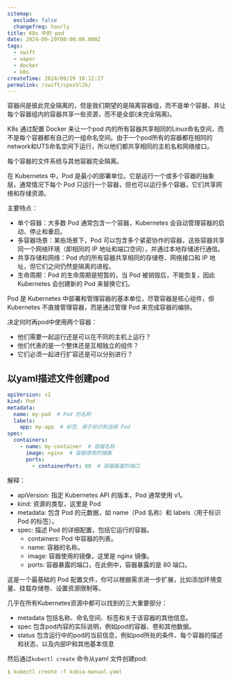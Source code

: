 ```yaml
---
sitemap:
  exclude: false
  changefreq: hourly
title: K8s 中的 pod
date: 2024-09-29T00:00:00.000Z
tags:
  - swift
  - vapor
  - docker
  - k8s
createTime: 2024/09/29 10:12:27
permalink: /swift/cpxx5l2b/
---
```



容器间是彼此完全隔离的，但是我们期望的是隔离容器组，而不是单个容器，并让每个容器组内的容器共享一些资源，而不是全部(未完全隔离)。

K8s 通过配置 Docker 来让一个pod 内的所有容器共享相同的Linux命名空间，而不是每个容器都有自己的一组命名空间。由于一个pod所有的容器都在相同的network和UTS命名空间下运行，所以他们都共享相同的主机名和网络接口。

每个容器的文件系统与其他容器完全隔离。

在 Kubernetes 中，Pod 是最小的部署单位。它是运行一个或多个容器的抽象层，通常情况下每个 Pod 只运行一个容器，但也可以运行多个容器，它们共享网络和存储资源。


主要特点：

- 单个容器：大多数 Pod 通常包含一个容器，Kubernetes 会自动管理容器的启动、停止和重启。
- 多容器场景：某些场景下，Pod 可以包含多个紧密协作的容器，这些容器共享同一个网络环境（即相同的 IP 地址和端口空间），并通过本地存储进行通信。
- 共享存储和网络：Pod 内的所有容器共享相同的存储卷、网络接口和 IP 地址，但它们之间仍然是隔离的进程。
- 生命周期：Pod 的生命周期是短暂的，当 Pod 被销毁后，不能恢复，因此 Kubernetes 会创建新的 Pod 来替换它们。

Pod 是 Kubernetes 中部署和管理容器的基本单位，尽管容器是核心组件，但 Kubernetes 不直接管理容器，而是通过管理 Pod 来完成容器的编排。

决定何时再pod中使用两个容器：

 * 他们需要一起运行还是可以在不同的主机上运行？
 * 他们代表的是一个整体还是互相独立的组件？
 * 它们必须一起进行扩容还是可以分别进行？


##  以yaml描述文件创建pod

```yaml
apiVersion: v1
kind: Pod
metadata:
  name: my-pod  # Pod 的名称
  labels:
    app: my-app  # 标签，用于标识和选择 Pod
spec:
  containers:
    - name: my-container  # 容器名称
      image: nginx  # 容器使用的镜像
      ports:
        - containerPort: 80  # 容器暴露的端口
```

解释：

- apiVersion: 指定 Kubernetes API 的版本，Pod 通常使用 v1。
- kind: 资源的类型，这里是 Pod
- metadata: 包含 Pod 的元数据，如 name（Pod 名称）和 labels（用于标识 Pod 的标签）。
- spec: 描述 Pod 的详细配置，包括它运行的容器。
  - containers: Pod 中容器的列表。
  - name: 容器的名称。
  - image: 容器使用的镜像，这里是 nginx 镜像。
  - ports: 容器暴露的端口，在此例中，容器暴露的是 80 端口。

这是一个最基础的 Pod 配置文件，你可以根据需求进一步扩展，比如添加环境变量、挂载存储卷、设置资源限制等。


几乎在所有Kubernetes资源中都可以找到的三大重要部分：

- metadata 包括名称、命名空间、标签和关于该容器的其他信息。
- spec 包含pod内容的实际说明，例如pod的容器、卷和其他数据。
- status 包含运行中的pod的当前信息，例如pod所处的条件、每个容器的描述和状态，以及内部IP和其他基本信息


然后通过`kubectl create` 命令从yaml 文件创建pod:

```yaml
$ kubectl create -f kubia-manual.yaml
```


  
